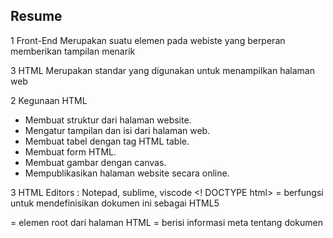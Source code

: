 ## Resume

1 Front-End
Merupakan suatu elemen pada webiste yang berperan memberikan tampilan menarik

3 HTML
Merupakan standar yang digunakan untuk menampilkan halaman web

2 Kegunaan HTML

- Membuat struktur dari halaman website.
- Mengatur tampilan dan isi dari halaman web.
- Membuat tabel dengan tag HTML table.
- Membuat form HTML.
- Membuat gambar dengan canvas.
- Mempublikasikan halaman website secara online.

3 HTML Editors : Notepad, sublime, viscode
<! DOCTYPE html> = berfungsi untuk mendefinisikan dokumen ini sebagai HTML5

<html> = elemen root dari halaman HTML
<head> = berisi informasi meta tentang dokumen
<title> = menentukan judul untuk dokumen
<body> = berisi konten halaman yang terlihat

4 TAG HTML

- tag div : untuk konten
- tag heading : <h1>-<h6> dan tag paragraf <p>
- styling : <strong>=lebih tebal, <em>=italic, <s>=text garis tercoret>, <br>=garis baru
- tag link : <a href="">
- tag image : <img src="">
- tag list : <ol> <li> <ul type = "">
- tag form : <form><fieldsheet><label><input id="" type="" placeholder="">

CSS
1 Analogi CSS

Cascading Style Sheet
Menghias halaman web seperti color, size, font background, width, height, dll
dan mengatur halaman web(float, align display, psosition)

Menambah file css

- External : <link rel=”stylesheet” href=”main.css”>
- Internal : Didefinisikan di dalam elemen <style>, di dalam bagian <head> atau <body>.
- Inline : <h1 style=”color: #19355f;”>Hello World</h1>

Syntax
h1{ color: pink; font-size: 15px; }

2 CSS Selector

- ID: (#) tiap elemen memiliki satu tag id, pada 1 halaman tidak boleh ada 2 penamaan id yang berbeda

- Class : (.) tag class dengan nama sama dapat digunakan berulang pada satu halaman
  satu elemen boleh punya class berbeda yang lebih dari satu

3 CSS Grouping
4 CSS Font

- Font : Menetapkan semua properti font dalam satu deklarasi
- Font-family : Menentukan kelompok font teks
- Font-size : Menentukan ukuran font teks
- Font-weight : Menentukan ketebalan untuk font teks
- Font-style : Menentukan font teks menjadi miring

5 CSS Margin & Padding
.content {
margin: 25px 20px;
padding: 25px 40px;
}

6 CSS Background

- Background-color : Menetapkan warna background pada suatu elemen
- Background-image : Menentukan gambar background pada suatu elemen
- Background-repeat :Menentukan gambar background untuk di ulang
- Background-size : Menentukan ukuran gambar untuk background
- Background-position : Mengatur posisi awal gambar

content {
Background-image: url(../img/background.jpg);
Background-position: right top;
Background-repeat: no-repeat;
Background-color: #f2f2f2;
Background-size: 100%;
}

6 CSS Link Event
:hover = Kondisi style ketika mouse berada diatas elemen.
:active = Style ketika link “a” ditekan.
:visited = Style dimana elemen link “a” telah di kunjungi / di klik.

CSS Transisi
Transisi CSS ditujukan untuk mengubah value properti dengan lebih halus dalam durasi yang ditentukan

7 CSS Display
Ditujukan untuk tampilan dari elemen

- Block : Elemen block selalu dimulai pada baris baru. (dimulai dari kiri ke kanan).
- Inline-block : Elemen inline-block membutuhkan lebar sesuai yang diperlukan.
- None : Menyembunyikan elemen untuk tidak ditampilkan.

8 CSS Table

- Border : Menambahkan border pada table, th dan td
- Border-collapse : Membuat border menjadi single border
- :nth-child(even) : Membuat background stripe
